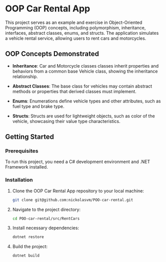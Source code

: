 # OOP Car Rental App

This project serves as an example and exercise in Object-Oriented Programming (OOP) concepts, including polymorphism, inheritance, interfaces, abstract classes, enums, and structs. 
The application simulates a vehicle rental service, allowing users to rent cars and motorcycles.

## OOP Concepts Demonstrated

- **Inheritance**: Car and Motorcycle classes classes inherit properties and behaviors from a common base Vehicle class, showing the inheritance relationship.

- **Abstract Classes**: The base class for vehicles may contain abstract methods or properties that derived classes must implement.

- **Enums**: Enumerations define vehicle types and other attributes, such as fuel type and brake type.

- **Structs**: Structs are used for lightweight objects, such as color of the vehicle, showcasing their value type characteristics.

## Getting Started

### Prerequisites

To run this project, you need a C# development environment and .NET Framework installed.

### Installation

1. Clone the OOP Car Rental App repository to your local machine:

   ```bash
   git clone git@github.com:nickolasvm/POO-car-rental.git

2. Navigate to the project directory:

   ```bash
   cd POO-car-rental/src/RentCars 

3. Install necessary dependencies:

   ```bash
   dotnet restore

4. Build the project:

   ```bash
   dotnet build
